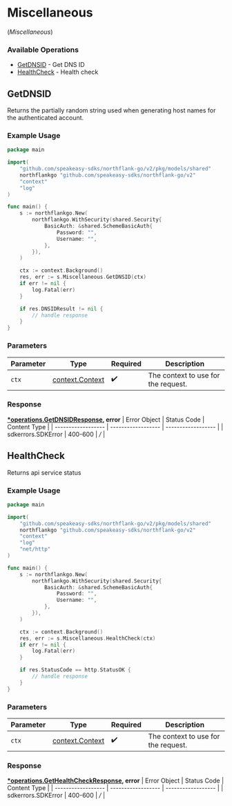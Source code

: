 # Miscellaneous
(*Miscellaneous*)

### Available Operations

* [GetDNSID](#getdnsid) - Get DNS ID
* [HealthCheck](#healthcheck) - Health check

## GetDNSID

Returns the partially random string used when generating host names for the authenticated account.

### Example Usage

```go
package main

import(
	"github.com/speakeasy-sdks/northflank-go/v2/pkg/models/shared"
	northflankgo "github.com/speakeasy-sdks/northflank-go/v2"
	"context"
	"log"
)

func main() {
    s := northflankgo.New(
        northflankgo.WithSecurity(shared.Security{
            BasicAuth: &shared.SchemeBasicAuth{
                Password: "",
                Username: "",
            },
        }),
    )

    ctx := context.Background()
    res, err := s.Miscellaneous.GetDNSID(ctx)
    if err != nil {
        log.Fatal(err)
    }

    if res.DNSIDResult != nil {
        // handle response
    }
}
```

### Parameters

| Parameter                                             | Type                                                  | Required                                              | Description                                           |
| ----------------------------------------------------- | ----------------------------------------------------- | ----------------------------------------------------- | ----------------------------------------------------- |
| `ctx`                                                 | [context.Context](https://pkg.go.dev/context#Context) | :heavy_check_mark:                                    | The context to use for the request.                   |


### Response

**[*operations.GetDNSIDResponse](../../pkg/models/operations/getdnsidresponse.md), error**
| Error Object       | Status Code        | Content Type       |
| ------------------ | ------------------ | ------------------ |
| sdkerrors.SDKError | 400-600            | */*                |

## HealthCheck

Returns api service status

### Example Usage

```go
package main

import(
	"github.com/speakeasy-sdks/northflank-go/v2/pkg/models/shared"
	northflankgo "github.com/speakeasy-sdks/northflank-go/v2"
	"context"
	"log"
	"net/http"
)

func main() {
    s := northflankgo.New(
        northflankgo.WithSecurity(shared.Security{
            BasicAuth: &shared.SchemeBasicAuth{
                Password: "",
                Username: "",
            },
        }),
    )

    ctx := context.Background()
    res, err := s.Miscellaneous.HealthCheck(ctx)
    if err != nil {
        log.Fatal(err)
    }

    if res.StatusCode == http.StatusOK {
        // handle response
    }
}
```

### Parameters

| Parameter                                             | Type                                                  | Required                                              | Description                                           |
| ----------------------------------------------------- | ----------------------------------------------------- | ----------------------------------------------------- | ----------------------------------------------------- |
| `ctx`                                                 | [context.Context](https://pkg.go.dev/context#Context) | :heavy_check_mark:                                    | The context to use for the request.                   |


### Response

**[*operations.GetHealthCheckResponse](../../pkg/models/operations/gethealthcheckresponse.md), error**
| Error Object       | Status Code        | Content Type       |
| ------------------ | ------------------ | ------------------ |
| sdkerrors.SDKError | 400-600            | */*                |
